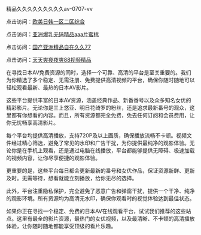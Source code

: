 
精品久久久久久久久久久aⅴ-0707-vv


点击访问：<a href="https://rtj-3zo.pages.dev/">欧美日韩一区二区综合</a>

点击访问：<a href="https://gsd-agv.pages.dev/">亚洲爆乳无码精品aaa片蜜桃</a>

点击访问：<a href="https://gda-c7m.pages.dev/">国产亚洲精品自在久久77</a>

点击访问：<a href="https://bsdf-5f5.pages.dev/">天天爽夜夜爽88视频精品</a>

在寻找日本AV免费资源的同时，选择一个可靠、高清的平台是至关重要的。我们为你精选了多个稳定、无需注册、免费提供高清视频的平台，确保你随时随地可以轻松观看最新、最热的日本AV影片。

这些平台提供丰富的日本AV资源，涵盖经典作品、新番番号以及众多知名女优的精彩影片。无论你是三上悠亚、明日花绮罗的粉丝，还是追求最新番号的观众，这里都有你想看的内容。而且，所有资源都完全免费，免去任何订阅和会员费用，让你无忧畅享高清影片。

每个平台均提供高清播放，支持720P及以上画质，确保播放流畅不卡顿。视频文件经过精心筛选，避免了常见的水印和广告干扰，为你提供最纯净的观影体验。无论你是在手机上观看，还是通过电脑在线播放，平台都能够提供无障碍、极速加载的视频内容，让你尽享便捷的观影体验。

更重要的是，这些平台每日都会更新最新的番号和女优作品，保证资源新鲜、更新及时。无需等待，想看就能立刻播放，给你无尽的选择。

此外，平台注重隐私保护，完全避免了恶意广告和弹窗干扰，提供一个干净、纯净的观影环境。所有资源均为高清无水印，确保你观看时的视觉体验达到最佳状态。

如果你正在寻找一个稳定、免费的日本AV在线观看平台，试试我们推荐的这些站点。这里有最全的影片资源，最热门的女优视频，以及最清晰、不卡顿的高清播放体验，让你随时随地都能享受顶级的看片乐趣。


<span style="display:none;">[Canonical link](）</span>
